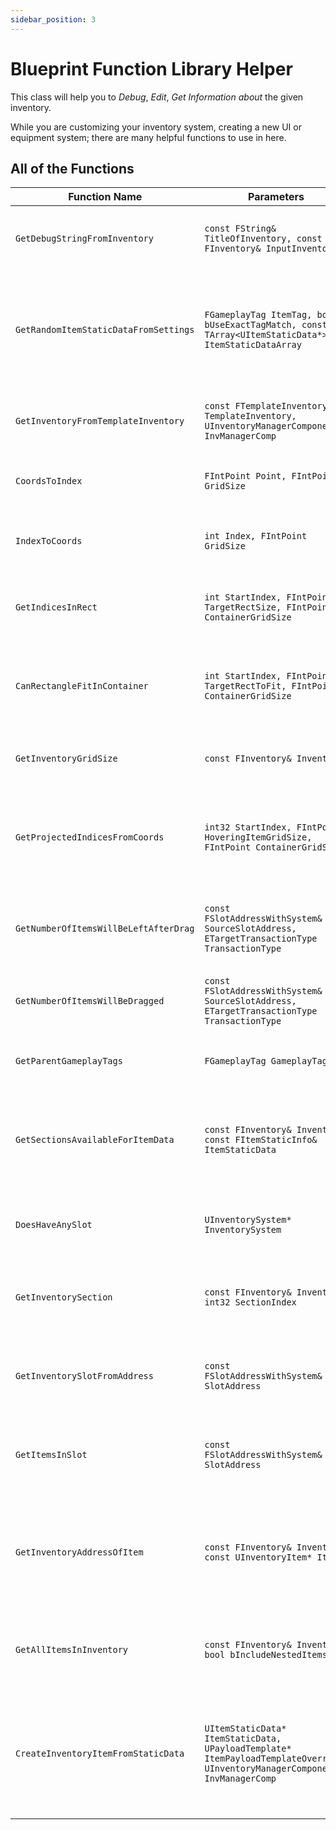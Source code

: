 ```yaml
---
sidebar_position: 3
---
```


# Blueprint Function Library Helper

This class will help you to *Debug*, *Edit*, *Get Information about* the given inventory.

While you are customizing your inventory system, creating a new UI or equipment system; there are many helpful functions to use in here.

## All of the Functions

| Function Name | Parameters | Return | Description |
| --- | --- | --- | --- |
| `GetDebugStringFromInventory` | `const FString& TitleOfInventory, const FInventory& InputInventory` | `FString` | Returns a debug string for the given inventory. |
| `GetRandomItemStaticDataFromSettings` | `FGameplayTag ItemTag, bool bUseExactTagMatch, const TArray<UItemStaticData*>& ItemStaticDataArray` | `UItemStaticData*` | Returns a random item static data from the settings array that matches the given tag. |
| `GetInventoryFromTemplateInventory` | `const FTemplateInventory& TemplateInventory, UInventoryManagerComponent* InvManagerComp` | `FInventory` | Creates an inventory from the template inventory. |
| `CoordsToIndex` | `FIntPoint Point, FIntPoint GridSize` | `int32` | Returns the index of the given point in the grid. |
| `IndexToCoords` | `int Index, FIntPoint GridSize` | `FIntPoint` | Returns the coordinates of the given index in the grid. |
| `GetIndicesInRect` | `int StartIndex, FIntPoint TargetRectSize, FIntPoint ContainerGridSize` | `TArray<int32>` | Returns the indices of the rectangle in the grid. |
| `CanRectangleFitInContainer` | `int StartIndex, FIntPoint TargetRectToFit, FIntPoint ContainerGridSize` | `bool` | Checks if the given rectangle can fit in the container grid. |
| `GetInventoryGridSize` | `const FInventory& Inventory` | `FIntPoint` | Returns the size of the inventory grid. |
| `GetProjectedIndicesFromCoords` | `int32 StartIndex, FIntPoint HoveringItemGridSize, FIntPoint ContainerGridSize` | `TArray<int32>` | Returns the projected indices of the hovering item in the container grid. |
| `GetNumberOfItemsWillBeLeftAfterDrag` | `const FSlotAddressWithSystem& SourceSlotAddress, ETargetTransactionType TransactionType` | `int32` | Returns the number of items that will be left after a drag operation. |
| `GetNumberOfItemsWillBeDragged` | `const FSlotAddressWithSystem& SourceSlotAddress, ETargetTransactionType TransactionType` | `int32` | Returns the number of items that will be dragged. |
| `GetParentGameplayTags` | `FGameplayTag GameplayTag` | `TArray<FGameplayTag>` | Returns the parent tags of the given tag. |
| `GetSectionsAvailableForItemData` | `const FInventory& Inventory, const FItemStaticInfo& ItemStaticData` | `TArray<int32>` | Returns the indexes of the sections that can hold the given item static data. |
| `DoesHaveAnySlot` | `UInventorySystem* InventorySystem` | `bool` | Checks if the inventory has any slots. |
| `GetInventorySection` | `const FInventory& Inventory, int32 SectionIndex` | `FInventorySection` | Returns the inventory section that matches the given index. |
| `GetInventorySlotFromAddress` | `const FSlotAddressWithSystem& SlotAddress` | `FInventorySlot` | Returns the inventory slot that matches the given address. |
| `GetItemsInSlot` | `const FSlotAddressWithSystem& SlotAddress` | `TArray<UInventoryItem*>` | Returns the items in the slot that matches the given address. |
| `GetInventoryAddressOfItem` | `const FInventory& Inventory, const UInventoryItem* Item` | `FSlotAddress` | Returns the address of the item if the given inventory item is in the inventory system. |
| `GetAllItemsInInventory` | `const FInventory& Inventory, bool bIncludeNestedItems` | `TArray<UInventoryItem*>` | Returns all the items that are in the inventory system. |
| `CreateInventoryItemFromStaticData` | `UItemStaticData* ItemStaticData, UPayloadTemplate* ItemPayloadTemplateOverride, UInventoryManagerComponent* InvManagerComp` | `UInventoryItem*` | Creates a new inventory item from the given static data and payload template override. |